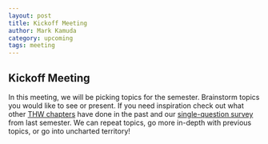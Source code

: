 ```yaml
---
layout: post
title: Kickoff Meeting
author: Mark Kamuda
category: upcoming
tags: meeting
---
```



## Kickoff Meeting

In this meeting, we will be picking topics for the semester. Brainstorm topics you would like to see or present. If you need inspiration check out what other [THW chapters][prev_chapters] have done in the past and our [single-question survey][survey] from last semester. We can repeat topics, go more in-depth with previous topics, or go into uncharted territory!

[prev_chapters]: http://www.thehackerwithin.org/
[survey]: https://docs.google.com/forms/d/e/1FAIpQLSdl5AlSMBRLrz5U7vA8G_vwiW7wYH0sF7ebeLJ-Xuhq2lzhqg/viewform?usp=pp_url
